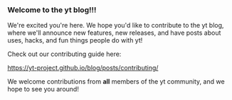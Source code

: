 ### Welcome to the yt blog!!!

We're excited you're here. We hope you'd like to contribute to the yt blog,
where we'll announce new features, new releases, and have posts about uses,
hacks, and fun things people do with yt! 

Check out our contributing guide here:

https://yt-project.github.io/blog/posts/contributing/

We welcome contributions from **all** members of the yt community, and we hope
to see you around! 
